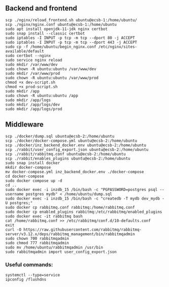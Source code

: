 ## Backend and frontend
    scp ./nginx/reload_frontend.sh ubuntu@ecsb-1:/home/ubuntu/
    scp ./nginx/nginx.conf ubuntu@ecsb-1:/home/ubuntu
    sudo apt install openjdk-11-jdk nginx certbot
    sudo snap install --classic certbot
    sudo iptables -I INPUT -p tcp -m tcp --dport 80 -j ACCEPT
    sudo iptables -I INPUT -p tcp -m tcp --dport 443 -j ACCEPT
    sudo cp -f /home/ubuntu/begin_nginx.conf /etc/nginx/sites-available/default
    sudo certbot --nginx
    sudo service nginx reload
    sudo mkdir /var/www/dev
    sudo chown -R ubuntu:ubuntu /var/www/dev
    sudo mkdir /var/www/prod
    sudo chown -R ubuntu:ubuntu /var/www/prod
    chmod +x dev-script.sh
    chmod +x prod-script.sh
    sudo mkdir /app
    sudo chown -R ubuntu:ubuntu /app
    sudo mkdir /app/logs
    sudo mkdir /app/logs/dev
    sudo mkdir /app/logs/prod

## Middleware
    scp ./docker/dump.sql ubuntu@ecsb-2:/home/ubuntu
    scp ./docker/docker-compose.yml ubuntu@ecsb-2:/home/ubuntu
    scp ./docker/inz_backend_docker.env ubuntu@ecsb-2:/home/ubuntu
    scp ./rabbit/user_config_export.json ubuntu@ecsb-2:/home/ubuntu
    scp ./rabbit/rabbitmq.conf ubuntu@ecsb-2:/home/ubuntu
    scp ./rabbit/enables_plugins ubuntu@ecsb-2:/home/ubuntu
    sudo snap install docker
    mkdir docker-compose
    mv docker-compose.yml inz_backend_docker.env ./docker-compose
    cd docker-compose
    sudo docker compose up -d
    cd ..
    sudo docker exec -i inzdb_15 /bin/bash -c "PGPASSWORD=postgres psql --username postgres mydb" < /home/ubuntu/dump.sql
    sudo docker exec -i inzdb_15 /bin/bash -c "createdb -T mydb dev_mydb -U postgres;"
    sudo docker cp rabbitmq.conf rabbitmq:/home/rabbitmq.conf
    sudo docker cp enabled_plugins rabbitmq:/etc/rabbitmq/enabled_plugins
    sudo docker exec -it rabbitmq bash
    cat /home/rabbitmq.conf >> /etc/rabbitmq/conf.d/10-defaults.conf
    exit
    curl -O https://raw.githubusercontent.com/rabbitmq/rabbitmq-server/v3.12.x/deps/rabbitmq_management/bin/rabbitmqadmin
    sudo chown 700 rabbitmqadmin
    sudo chmod 777 rabbitmqadmin
    sudo mv /home/ubuntu/rabbitmqadmin /usr/bin
    sudo rabbitmqadmin import user_config_export.json


### Useful commands:
    systemctl --type=service
    ipconfig /flushdns
